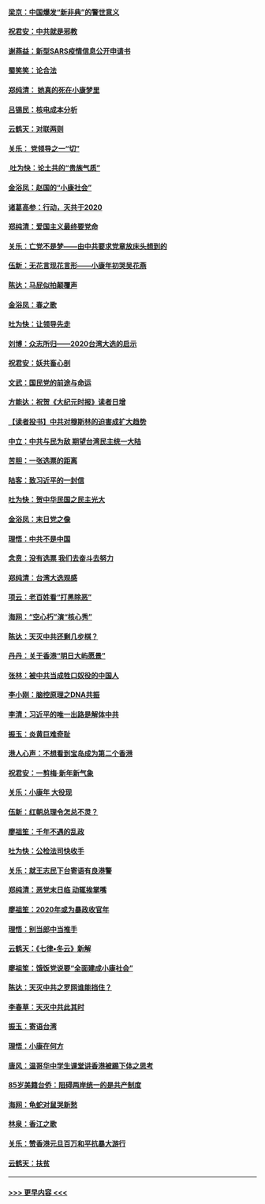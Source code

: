 #### [梁京：中国爆发“新非典”的警世意义](../pages/nsc993/n11812554.md?t=01221611) 
#### [祝君安：中共就是邪教](../pages/nsc993/n11812431.md?t=01221611) 
#### [谢燕益：新型SARS疫情信息公开申请书](../pages/nsc993/n11808840.md?t=01221611) 
#### [蜀笑笑：论合法](../pages/nsc993/n11808064.md?t=01221611) 
#### [郑纯清： 她真的死在小康梦里](../pages/nsc993/n11806623.md?t=01221611) 
#### [吕锡民：核电成本分析](../pages/nsc993/n11806284.md?t=01221611) 
#### [云鹤天：对联两则](../pages/nsc993/n11805957.md?t=01221611) 
#### [关乐： 党领导之一“切”](../pages/nsc993/n11804505.md?t=01221611) 
#### [ 吐为快：论土共的“贵族气质”](../pages/nsc993/n11804490.md?t=01221611) 
#### [金浴凤：赵国的“小康社会”](../pages/nsc993/n11804452.md?t=01221611) 
#### [诸葛高参：行动，灭共于2020](../pages/nsc993/n11804120.md?t=01221611) 
#### [郑纯清：爱国主义最终要党命](../pages/nsc993/n11802197.md?t=01221611) 
#### [关乐：亡党不是梦——由中共要求党章放床头想到的](../pages/nsc993/n11802156.md?t=01221611) 
#### [伍新：无花言现花言形——小康年初哭吴花燕](../pages/nsc993/n11800044.md?t=01221611) 
#### [陈达：马屁似拍颠覆声](../pages/nsc993/n11800010.md?t=01221611) 
#### [金浴凤：春之歌](../pages/nsc993/n11797687.md?t=01221611) 
#### [吐为快：让领导先走](../pages/nsc993/n11797512.md?t=01221611) 
#### [刘博：众志所归——2020台湾大选的启示](../pages/nsc993/n11796878.md?t=01221611) 
#### [祝君安：妖共畜心剖](../pages/nsc993/n11794273.md?t=01221611) 
#### [文武：国民党的前途与命运](../pages/nsc993/n11794198.md?t=01221611) 
#### [方能达：祝贺《大纪元时报》读者日增](../pages/nsc993/n11793807.md?t=01221611) 
#### [【读者投书】中共对穆斯林的迫害成扩大趋势](../pages/nsc993/n11791371.md?t=01221611) 
#### [中立：中共与民为敌 期望台湾民主统一大陆](../pages/nsc993/n11790392.md?t=01221611) 
#### [苦胆：一张选票的距离](../pages/nsc993/n11788914.md?t=01221611) 
#### [陆客：致习近平的一封信](../pages/nsc993/n11788867.md?t=01221611) 
#### [吐为快：贺中华民国之民主光大](../pages/nsc993/n11788618.md?t=01221611) 
#### [金浴凤：末日党之像](../pages/nsc993/n11787475.md?t=01221611) 
#### [理悟：中共不是中国](../pages/nsc993/n11787463.md?t=01221611) 
#### [念贲：没有选票  我们去奋斗去努力](../pages/nsc993/n11787398.md?t=01221611) 
#### [郑纯清：台湾大选观感](../pages/nsc993/n11786210.md?t=01221611) 
#### [项云：老百姓看“打黑除恶”](../pages/nsc993/n11785398.md?t=01221611) 
#### [海网：“空心朽”演“核心秀”](../pages/nsc993/n11783874.md?t=01221611) 
#### [陈达：天灭中共还剩几步棋？](../pages/nsc993/n11783719.md?t=01221611) 
#### [丹丹：关于香港“明日大屿愿景”](../pages/nsc993/n11783273.md?t=01221611) 
#### [张林：被中共当成牲口奴役的中国人](../pages/nsc993/n11782397.md?t=01221611) 
#### [李小刚：脑控原理之DNA共振](../pages/nsc993/n11780962.md?t=01221611) 
#### [李清：习近平的唯一出路是解体中共](../pages/nsc993/n11780866.md?t=01221611) 
#### [振玉：炎黄巨难奇耻](../pages/nsc993/n11779632.md?t=01221611) 
#### [港人心声：不想看到宝岛成为第二个香港](../pages/nsc993/n11778817.md?t=01221611) 
#### [祝君安：一剪梅‧新年新气象](../pages/nsc993/n11776340.md?t=01221611) 
#### [关乐：小康年 大役现](../pages/nsc993/n11774213.md?t=01221611) 
#### [伍新：红朝总理令怎总不灵？](../pages/nsc993/n11770813.md?t=01221611) 
#### [廖祖笙：千年不遇的乱政](../pages/nsc993/n11770373.md?t=01221611) 
#### [吐为快：公检法司快收手](../pages/nsc993/n11770359.md?t=01221611) 
#### [关乐：就王志民下台寄语有良港警](../pages/nsc993/n11769903.md?t=01221611) 
#### [郑纯清：恶党末日临 动辄挨掌嘴](../pages/nsc993/n11769356.md?t=01221611) 
#### [廖祖笙：2020年或为暴政收官年](../pages/nsc993/n11768216.md?t=01221611) 
#### [理悟：别当郎中当推手](../pages/nsc993/n11768243.md?t=01221611) 
#### [云鹤天：《七律▪冬云》新解](../pages/nsc993/n11768204.md?t=01221611) 
#### [廖祖笙：饿饭党说要“全面建成小康社会”](../pages/nsc993/n11767482.md?t=01221611) 
#### [陈达：天灭中共之罗网谁能挡住？](../pages/nsc993/n11767465.md?t=01221611) 
#### [李春草：天灭中共此其时](../pages/nsc993/n11767452.md?t=01221611) 
#### [振玉：寄语台湾](../pages/nsc993/n11767432.md?t=01221611) 
#### [理悟：小康在何方](../pages/nsc993/n11767394.md?t=01221611) 
#### [唐风：温哥华中学生课堂讲香港被踢下体之思考](../pages/nsc993/n11766848.md?t=01221611) 
#### [85岁美籍台侨：阻碍两岸统一的是共产制度](../pages/nsc993/n11765043.md?t=01221611) 
#### [海网：龟蛇对鼠哭新愁](../pages/nsc993/n11764895.md?t=01221611) 
#### [林泉：香江之歌](../pages/nsc993/n11764415.md?t=01221611) 
#### [关乐：赞香港元旦百万和平抗暴大游行](../pages/nsc993/n11764382.md?t=01221611) 
#### [云鹤天：扶贫](../pages/nsc993/n11764245.md?t=01221611) 

----
#### [ >>> 更早内容 <<< ](../indexes/nsc993-earlier.md)
